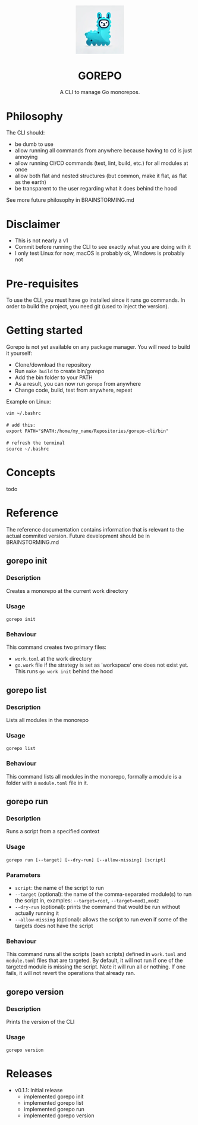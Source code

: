 <div align="center">
    <picture>
        <img style="margin-bottom:0;" width="130" src="./assets/gorepo.png" alt="logo">
    </picture>
    <h1 align="center" >GOREPO</h1>
</div>

<p align="center">
    A CLI to manage Go monorepos.
</p>

# Philosophy

The CLI should:
- be dumb to use
- allow running all commands from anywhere because having to cd is just annoying
- allow running CI/CD commands (test, lint, build, etc.) for all modules at once
- allow both flat and nested structures (but common, make it flat, as flat as the earth)
- be transparent to the user regarding what it does behind the hood

See more future philosophy in BRAINSTORMING.md

# Disclaimer
- This is not nearly a v1
- Commit before running the CLI to see exactly what you are doing with it
- I only test Linux for now, macOS is probably ok, Windows is probably not

# Pre-requisites

To use the CLI, you must have go installed since it runs go commands.
In order to build the project, you need git (used to inject the version).

# Getting started

Gorepo is not yet available on any package manager. You will need to build it yourself:
- Clone/download the repository
- Run `make build` to create bin/gorepo
- Add the bin folder to your PATH
- As a result, you can now run `gorepo` from anywhere
- Change code, build, test from anywhere, repeat

Example on Linux:
```
vim ~/.bashrc

# add this:
export PATH="$PATH:/home/my_name/Repositories/gorepo-cli/bin"

# refresh the terminal
source ~/.bashrc
```

# Concepts

todo

# Reference

The reference documentation contains information that 
is relevant to the actual commited version. Future development should be in BRAINSTORMING.md

## gorepo init

### Description

Creates a monorepo at the current work directory

### Usage

```
gorepo init
```

### Behaviour

This command creates two primary files:
- `work.toml` at the work directory
- `go.work` file if the strategy is set as 'workspace' one does not exist yet. This runs `go work init` behind the hood

## gorepo list

### Description

Lists all modules in the monorepo

### Usage

```
gorepo list
```

### Behaviour

This command lists all modules in the monorepo, formally a module is a folder with a `module.toml` file in it.

## gorepo run

### Description

Runs a script from a specified context

### Usage

```
gorepo run [--target] [--dry-run] [--allow-missing] [script]
```

### Parameters

- `script`: the name of the script to run
- `--target` (optional): the name of the comma-separated module(s) to run the script in, examples: `--target=root`, `--target=mod1,mod2`
- `--dry-run` (optional): prints the command that would be run without actually running it
- `--allow-missing` (optional): allows the script to run even if some of the targets does not have the script

### Behaviour

This command runs all the scripts (bash scripts) defined in `work.toml` and `module.toml` files that are targeted.
By default, it will not run if one of the targeted module is missing the script.
Note it will run all or nothing. If one fails, it will not revert the operations that already ran.

## gorepo version

### Description

Prints the version of the CLI

### Usage

```
gorepo version
```

# Releases

- v0.1.1: Initial release
  - implemented gorepo init
  - implemented gorepo list
  - implemented gorepo run
  - implemented gorepo version